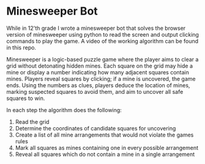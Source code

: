 # Minesweeper Bot  
While in 12'th grade I wrote a minesweeper bot that solves the browser version of minesweeper using python to read the screen and output clicking commands to play the game. A video of the working algorithm can be found in this repo.  

Minesweeper is a logic-based puzzle game where the player aims to clear a grid without detonating hidden mines. Each square on the grid may hide a mine or display a number indicating how many adjacent squares contain mines. Players reveal squares by clicking; if a mine is uncovered, the game ends. Using the numbers as clues, players deduce the location of mines, marking suspected squares to avoid them, and aim to uncover all safe squares to win.  

In each step the algorithm does the following:  
1. Read the grid
2. Determine the coordinates of candidate squares for uncovering
3. Create a list of all mine arrangements that would not violate the games rules
4. Mark all squares as mines containing one in every possible arrangement
5. Reveal all squares which do not contain a mine in a single arrangement

